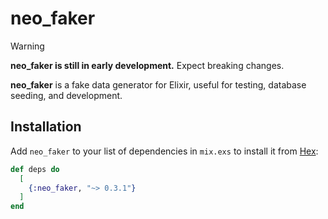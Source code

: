 # neo_faker

> [!WARNING]
> **neo_faker is still in early development.** Expect breaking changes.

**neo_faker** is a fake data generator for Elixir, useful for testing, database seeding, and development.

## Installation

Add `neo_faker` to your list of dependencies in `mix.exs` to install it from [Hex](https://hex.pm/packages/neo_faker):

```elixir
def deps do
  [
    {:neo_faker, "~> 0.3.1"}
  ]
end
```

